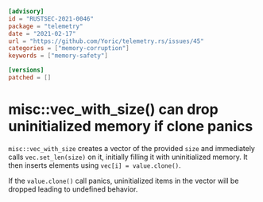 ```toml
[advisory]
id = "RUSTSEC-2021-0046"
package = "telemetry"
date = "2021-02-17"
url = "https://github.com/Yoric/telemetry.rs/issues/45"
categories = ["memory-corruption"]
keywords = ["memory-safety"]

[versions]
patched = []
```

# misc::vec_with_size() can drop uninitialized memory if clone panics

`misc::vec_with_size` creates a vector of the provided `size` and immediately
calls `vec.set_len(size)` on it, initially filling it with uninitialized memory.
It then inserts elements using `vec[i] = value.clone()`.

If the `value.clone()` call panics, uninitialized items in the vector will be
dropped leading to undefined behavior.
